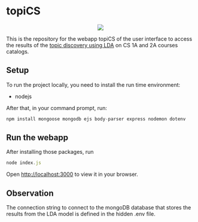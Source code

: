 # topiCS

<p align="center">
  <img src="https://github.com/val2021-svg/topiCS/assets/95656628/841dfa16-c679-4ead-a733-26cc085b6482" />
</p>

This is the repository for the webapp topiCS of the user interface to access the results of the [topic discovery using LDA](https://github.com/Lucasvitoriano25/TopicDiscovery) on CS 1A and 2A courses catalogs.  

## Setup

To run the project locally, you need to install the run time environment:
- nodejs

After that, in your command prompt, run:

```javascript
npm install mongoose mongodb ejs body-parser express nodemon dotenv
```

## Run the webapp

After installing those packages, run

```javascript
node index.js  
```

Open [http://localhost:3000](http://localhost:3000) to view it in your browser.

## Observation

The connection string to connect to the mongoDB database that stores the results from the LDA model is defined in the hidden .env file.


